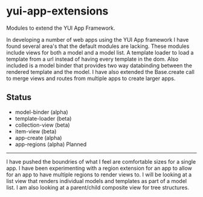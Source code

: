 yui-app-extensions
==================

Modules to extend the YUI App Framework.

In developing a number of web apps using the YUI App framework I have found several area's that the default modules are lacking. These modules include views for both a model and a model list. A template loader to load a template from a url instead of having every template in the dom. Also included is a model binder that provides two way databinding between the rendered template and the model. I have also extended the Base.create call to merge views and routes from multiple apps to create larger apps.

Status
------
* model-binder (alpha)
* template-loader (beta)
* collection-view (beta)
* item-view (beta)
* app-create (alpha)
* app-regions (alpha)
Planned
-------
I have pushed the boundries of what I feel are comfortable sizes for a single app. I have been experimenting with a region extension for an app to allow for an app to have multiple regions to render views to. I will be looking at a list view that renders individual models and templates as part of a model list. I am also looking at a parent/child composite view for tree structures.